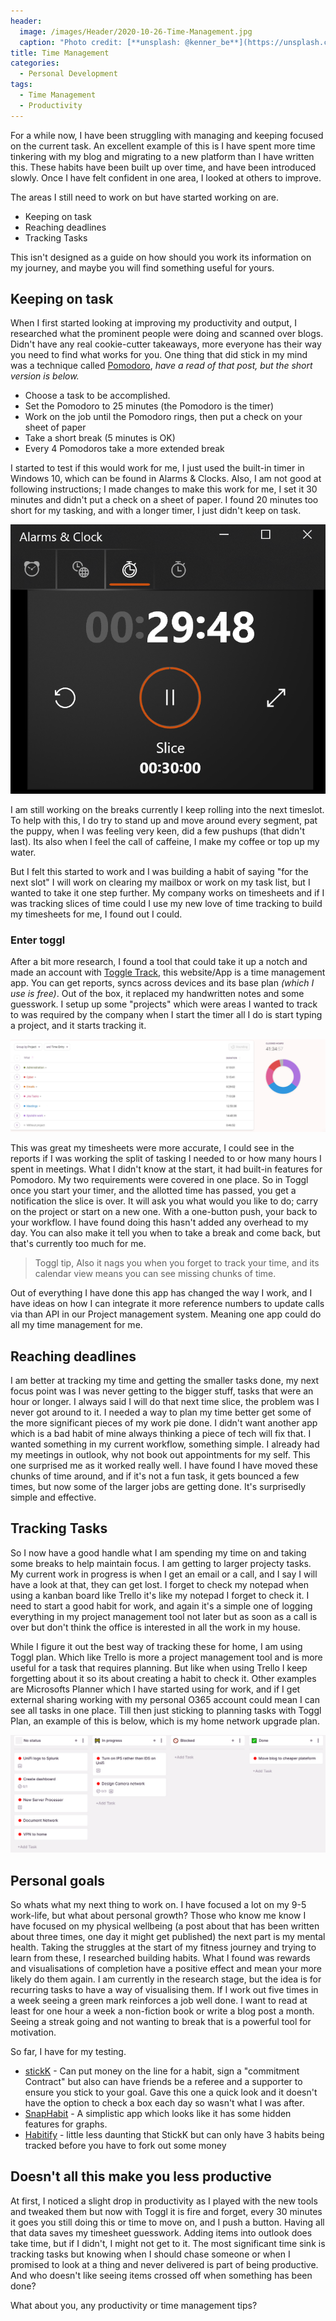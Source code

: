 ```yaml
---
header:   
  image: /images/Header/2020-10-26-Time-Management.jpg
  caption: "Photo credit: [**unsplash: @kenner_be**](https://unsplash.com/https://unsplash.com/@kenner_be)"
title: Time Management
categories:
  - Personal Development
tags:
  - Time Management
  - Productivity
---
```


For a while now, I have been struggling with managing and keeping focused on the current task. An excellent example of this is I have spent more time tinkering with my blog and migrating to a new platform than I have written this. These habits have been built up over time,  and have been introduced slowly. Once I have felt confident in one area, I looked at others to improve.

The areas I still need to work on but have started working on are.

* Keeping on task
* Reaching deadlines
* Tracking Tasks

This isn't designed as a guide on how should you work its information on my journey, and maybe you will find something useful for yours.

## Keeping on task

When I first started looking at improving my productivity and output, I researched what the prominent people were doing and scanned over blogs. Didn't have any real cookie-cutter takeaways, more everyone has their way you need to find what works for you.
One thing that did stick in my mind was a technique called [Pomodoro](https://lifehacker.com/productivity-101-a-primer-to-the-pomodoro-technique-1598992730), *have a read of that post, but the short version is below.*

* Choose a task to be accomplished.
* Set the Pomodoro to 25 minutes (the Pomodoro is the timer)
* Work on the job until the Pomodoro rings, then put a check on your sheet of paper
* Take a short break (5 minutes is OK)
* Every 4 Pomodoros take a more extended break

I started to test if this would work for me, I just used the built-in timer in Windows 10, which can be found in Alarms & Clocks. Also, I am not good at following instructions; I made changes to make this work for me, I set it 30 minutes and didn't put a check on a sheet of paper. I found 20 minutes too short for my tasking, and with a longer timer, I just didn't keep on task.

![Windows 10 build-in timer](/images/time-management-windows-timer.png)

I am still working on the breaks currently I keep rolling into the next timeslot. To help with this, I do try to stand up and move around every segment, pat the puppy, when I was feeling very keen, did a few pushups (that didn't last). Its also when I feel the call of caffeine, I make my coffee or top up my water.

But I felt this started to work and I was building a habit of saying "for the next slot" I will work on clearing my mailbox or work on my task list, but I wanted to take it one step further. My company works on timesheets and if I was tracking slices of time could I use my new love of time tracking to build my timesheets for me, I found out I could.

### Enter toggl

After a bit more research, I found a tool that could take it up a notch and made an account with [Toggle Track](https://track.toggl.com), this website/App is a time management app. You can get reports, syncs across devices and its base plan *(which I use is free)*. Out of the box, it replaced my handwritten notes and some guesswork. I setup up some "projects" which were areas I wanted to track to was required by the company when I start the timer all I do is start typing a project, and it starts tracking it.

![Toggle Time reporting](/images/time-management-toggle-report.png)

This was great my timesheets were more accurate, I could see in the reports if I was working the split of tasking I needed to or how many hours I spent in meetings. What I didn't know at the start, it had built-in features for Pomodoro. My two requirements were covered in one place. So in Toggl once you start your timer, and the allotted time has passed, you get a notification the slice is over. It will ask you what would you like to do; carry on the project or start on a new one. With a one-button push, your back to your workflow. I have found doing this hasn't added any overhead to my day. You can also make it tell you when to take a break and come back, but that's currently too much for me.

> Toggl tip, Also it nags you when you forget to track your time, and its calendar view means you can see missing chunks of time.

Out of everything I have done this app has changed the way I work, and I have ideas on how I can integrate it more reference numbers to update calls via than API in our Project management system. Meaning one app could do all my time management for me.

## Reaching deadlines

I am better at tracking my time and getting the smaller tasks done, my next focus point was I was never getting to the bigger stuff, tasks that were an hour or longer. I always said I will do that next time slice, the problem was I never got around to it. I needed a way to plan my time better get some of the more significant pieces of my work pie done. I didn't want another app which is a bad habit of mine always thinking a piece of tech will fix that. I wanted something in my current workflow, something simple. I already had my meetings in outlook, why not book out appointments for my self. This one surprised me as it worked really well. I have found I have moved these chunks of time around, and if it's not a fun task, it gets bounced a few times, but now some of the larger jobs are getting done. It's surprisedly simple and effective.

## Tracking Tasks

So I now have a good handle what I am spending my time on and taking some breaks to help maintain focus. I am getting to larger projecty tasks. My current work in progress is when I get an email or a call, and I say I will have a look at that, they can get lost. I forget to check my notepad when using a kanban board like Trello it's like my notepad I forget to check it. I need to start a good habit for work, and again it's a simple one of logging everything in my project management tool not later but as soon as a call is over but don't think the office is interested in all the work in my house.

While I figure it out the best way of tracking these for home, I am using Toggl plan. Which like Trello is more a project management tool and is more useful for a task that requires planning. But like when using Trello I keep forgetting about it so its about creating a habit to check it. Other examples are Microsofts Planner which I have started using for work, and if I get external sharing working with my personal O365 account could mean I can see all tasks in one place. Till then just sticking to planning tasks with Toggl Plan, an example of this is below, which is my home network upgrade plan.

![Toggl Plan](/images/time-management-toggle-plan.png)

## Personal goals

So whats what my next thing to work on. I have focused a lot on my 9-5 work-life, but what about personal growth? Those who know me know I have focused on my physical wellbeing (a post about that has been written about three times, one day it might get published) the next part is my mental health. Taking the struggles at the start of my fitness journey and trying to learn from these, I researched building habits. What I found was rewards and visualisations of completion have a positive effect and mean your more likely do them again. I am currently in the research stage, but the idea is for recurring tasks to have a way of visualising them. If I work out five times in a week seeing a green mark reinforces a job well done. I want to read at least for one hour a week a non-fiction book or write a blog post a month. Seeing a streak going and not wanting to break that is a powerful tool for motivation.

So far, I have for my testing.

* [stickK](https://www.stickk.com/) - Can put money on the line for a habit, sign a "commitment Contract" but also can have friends be a referee and a supporter to ensure you stick to your goal. Gave this one a quick look and it doesn't have the option to check a box each day so wasn't what I was after.
* [SnapHabit](https://snaphabit.app/) - A simplistic app which looks like it has some hidden features for graphs.
* [Habitify](https://habitify.me) - little less daunting that StickK but can only have 3 habits being tracked before you have to fork out some money

## Doesn't all this make you less productive

At first, I noticed a slight drop in productivity as I played with the new tools and tweaked them but now with Toggl it is fire and forget, every 30 minutes it goes you still doing this or time to move on, and I push a button. Having all that data saves my timesheet guesswork. Adding items into outlook does take time, but if I didn't, I might not get to it. The most significant time sink is tracking tasks but knowing when I should chase someone or when I promised to look at a thing and never delivered is part of being productive. And who doesn't like seeing items crossed off when something has been done?

What about you, any productivity or time management tips?

